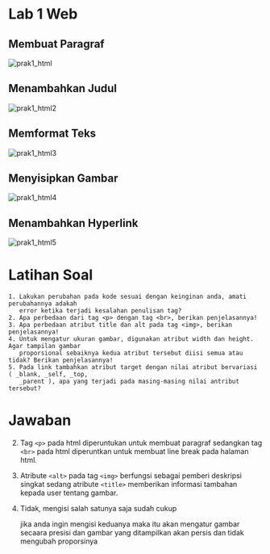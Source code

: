 # Lab 1 Web
## Membuat Paragraf
![prak1_html](https://github.com/mullf/Prak1_HTML_ProgWeb/assets/115521049/ea02a61d-1af1-406d-a665-ecd05f64cf79)
## Menambahkan Judul
![prak1_html2](https://github.com/mullf/Prak1_HTML_ProgWeb/assets/115521049/34a27b3a-4a38-4dc2-8d21-6b8a7bf7b789)
## Memformat Teks
![prak1_html3](https://github.com/mullf/Prak1_HTML_ProgWeb/assets/115521049/022382d7-fea5-43f2-ace1-fb962ade55e6)
## Menyisipkan Gambar
![prak1_html4](https://github.com/mullf/Prak1_HTML_ProgWeb/assets/115521049/13af232f-1f2e-43f5-8509-aeafdd30e215)
## Menambahkan Hyperlink
![prak1_html5](https://github.com/mullf/Prak1_HTML_ProgWeb/assets/115521049/51cb3328-9c76-48ad-b374-c2173b200833)
# Latihan Soal
```
1. Lakukan perubahan pada kode sesuai dengan keinginan anda, amati perubahannya adakah
   error ketika terjadi kesalahan penulisan tag?
2. Apa perbedaan dari tag <p> dengan tag <br>, berikan penjelasannya!
3. Apa perbedaan atribut title dan alt pada tag <img>, berikan penjelasannya!
4. Untuk mengatur ukuran gambar, digunakan atribut width dan height. Agar tampilan gambar
   proporsional sebaiknya kedua atribut tersebut diisi semua atau tidak? Berikan penjelasannya!
5. Pada link tambahkan atribut target dengan nilai atribut bervariasi ( _blank, _self, _top,
   _parent ), apa yang terjadi pada masing-masing nilai antribut tersebut?
```
# Jawaban
2. Tag ```<p>``` pada html diperuntukan untuk membuat paragraf sedangkan tag ```<br>``` pada html diperuntkan untuk membuat line break pada halaman html.
3. Atribute ```<alt>``` pada tag ```<img>``` berfungsi sebagai pemberi deskripsi singkat sedang atribute ```<title>``` memberikan informasi tambahan kepada user tentang       gambar.
4. Tidak, mengisi salah satunya saja sudah cukup

   jika anda ingin mengisi keduanya maka itu akan mengatur gambar secaara presisi dan gambar yang ditampilkan akan persis dan tidak mengubah proporsinya
